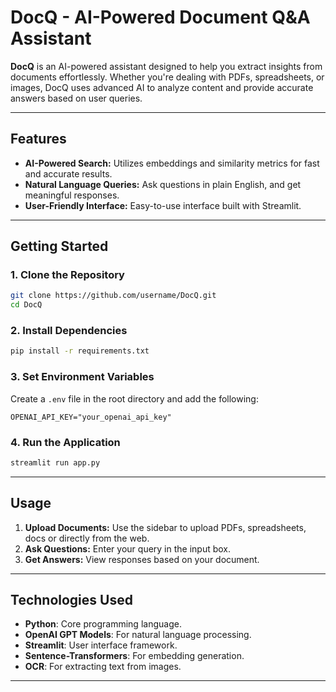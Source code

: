 # DocQ - AI-Powered Document Q&A Assistant

**DocQ** is an AI-powered assistant designed to help you extract insights from documents effortlessly. Whether you're dealing with PDFs, spreadsheets, or images, DocQ uses advanced AI to analyze content and provide accurate answers based on user queries.

---

## Features
- **AI-Powered Search:** Utilizes embeddings and similarity metrics for fast and accurate results.
- **Natural Language Queries:** Ask questions in plain English, and get meaningful responses.
- **User-Friendly Interface:** Easy-to-use interface built with Streamlit.

---

## Getting Started

### **1. Clone the Repository**
```bash
git clone https://github.com/username/DocQ.git
cd DocQ
```

### **2. Install Dependencies**
```bash
pip install -r requirements.txt
```

### **3. Set Environment Variables**
Create a `.env` file in the root directory and add the following:
```
OPENAI_API_KEY="your_openai_api_key"
``` 

### **4. Run the Application**
```bash
streamlit run app.py
```

---

## Usage
1. **Upload Documents:** Use the sidebar to upload PDFs, spreadsheets, docs or directly from the web.
2. **Ask Questions:** Enter your query in the input box.
3. **Get Answers:** View responses based on your document.

---

## Technologies Used
- **Python**: Core programming language.
- **OpenAI GPT Models**: For natural language processing.
- **Streamlit**: User interface framework.
- **Sentence-Transformers**: For embedding generation.
- **OCR**: For extracting text from images.

---
